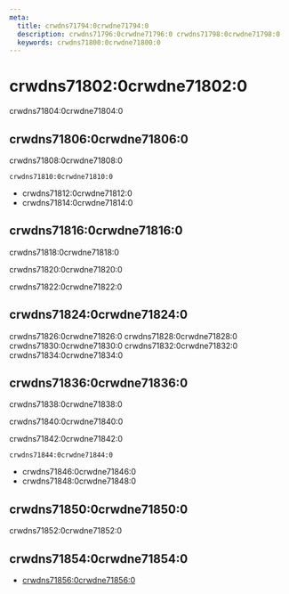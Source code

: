 ```yaml
---
meta:
  title: crwdns71794:0crwdne71794:0
  description: crwdns71796:0crwdne71796:0 crwdns71798:0crwdne71798:0
  keywords: crwdns71800:0crwdne71800:0
---
```


# crwdns71802:0crwdne71802:0
crwdns71804:0crwdne71804:0

<entry-ad />

## crwdns71806:0crwdne71806:0
crwdns71808:0crwdne71808:0

`crwdns71810:0crwdne71810:0`
- crwdns71812:0crwdne71812:0
- crwdns71814:0crwdne71814:0


## crwdns71816:0crwdne71816:0
crwdns71818:0crwdne71818:0

  crwdns71820:0crwdne71820:0

  crwdns71822:0crwdne71822:0

## crwdns71824:0crwdne71824:0
crwdns71826:0crwdne71826:0
<alert type="success">crwdns71828:0crwdne71828:0</alert>
<alert type="info">crwdns71830:0crwdne71830:0</alert>
<alert type="warning">crwdns71832:0crwdne71832:0</alert>
<alert type="error">crwdns71834:0crwdne71834:0</alert>

## crwdns71836:0crwdne71836:0
crwdns71838:0crwdne71838:0

  crwdns71840:0crwdne71840:0

  crwdns71842:0crwdne71842:0

  `crwdns71844:0crwdne71844:0`
  - crwdns71846:0crwdne71846:0
  - crwdns71848:0crwdne71848:0

## crwdns71850:0crwdne71850:0
crwdns71852:0crwdne71852:0

## crwdns71854:0crwdne71854:0
  - [crwdns71856:0crwdne71856:0]()

<backmatter />
